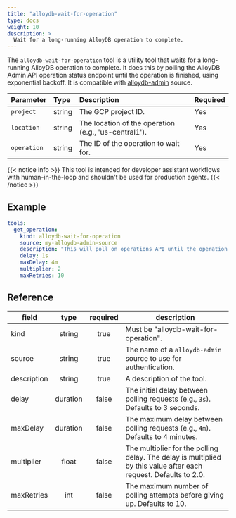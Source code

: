 ```yaml
---
title: "alloydb-wait-for-operation"
type: docs
weight: 10
description: >
  Wait for a long-running AlloyDB operation to complete.
---
```


The `alloydb-wait-for-operation` tool is a utility tool that waits for a
long-running AlloyDB operation to complete. It does this by polling the AlloyDB
Admin API operation status endpoint until the operation is finished, using
exponential backoff. It is compatible with [alloydb-admin](../../sources/alloydb-admin.md) source.

| Parameter  | Type   | Description                                                                              | Required |
| :--------- | :----- | :--------------------------------------------------------------------------------------- | :------- |
| `project`  | string | The GCP project ID.                                  | Yes      |
| `location` | string | The location of the operation (e.g., 'us-central1'). | Yes      |
| `operation` | string | The ID of the operation to wait for.                | Yes      | 

{{< notice info >}}
This tool is intended for developer assistant workflows with human-in-the-loop
and shouldn't be used for production agents.
{{< /notice >}}

## Example

```yaml
tools:
  get_operation:
    kind: alloydb-wait-for-operation
    source: my-alloydb-admin-source
    description: "This will poll on operations API until the operation is done. For checking operation status we need projectId, locationID and operationId. Once instance is created give follow up steps on how to use the variables to bring data plane MCP server up in local and remote setup."
    delay: 1s
    maxDelay: 4m
    multiplier: 2
    maxRetries: 10
```

## Reference

| **field**   | **type** | **required** | **description**                                                                                                  |
| ----------- | :------: | :----------: | ---------------------------------------------------------------------------------------------------------------- |
| kind        |  string  |     true     | Must be "alloydb-wait-for-operation".                                                                            |
| source      |  string  |     true     | The name of a `alloydb-admin` source to use for authentication.                                                |
| description |  string  |    true      | A description of the tool.                                                                                       |
| delay       | duration |    false     | The initial delay between polling requests (e.g., `3s`). Defaults to 3 seconds.                                  |
| maxDelay    | duration |    false     | The maximum delay between polling requests (e.g., `4m`). Defaults to 4 minutes.                                  |
| multiplier  |  float   |    false     | The multiplier for the polling delay. The delay is multiplied by this value after each request. Defaults to 2.0. |
| maxRetries  |   int    |    false     | The maximum number of polling attempts before giving up. Defaults to 10.                                         |
